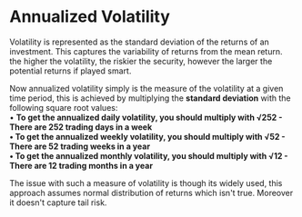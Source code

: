 # Annualized Volatility
Volatility is represented as the standard deviation of the returns of an investment. This captures the variability of 
returns from the mean return. the higher the volatility, the riskier the security, however the larger the potential
returns if played smart.

Now annualized volatility simply is the measure of the volatility at a given time period, this is achieved
by multiplying the **standard deviation** with the following square root values:
<br>
• **To get the annualized daily volatility, you should multiply with √252 - There are 252 trading days in a week
<br>
• To get the annualized weekly volatility, you should multiply with √52 - There are 52 trading weeks in a year
<br>
• To get the annualized monthly volatility, you should multiply with √12 - There are 12 trading months in a year**
 
The issue with such a measure of volatility is though its widely used, this approach assumes normal distribution 
of returns which isn't true. Moreover it doesn't capture tail risk.








